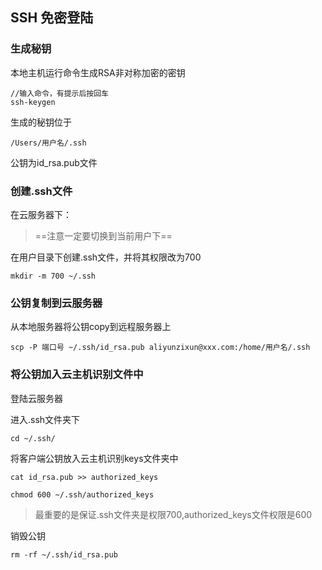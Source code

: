 
## SSH 免密登陆
###  生成秘钥
本地主机运行命令生成RSA非对称加密的密钥

```
//输入命令，有提示后按回车
ssh-keygen
```

生成的秘钥位于
```
/Users/用户名/.ssh
```

公钥为id_rsa.pub文件


### 创建.ssh文件

在云服务器下：
>==注意一定要切换到当前用户下==

在用户目录下创建.ssh文件，并将其权限改为700

```
mkdir -m 700 ~/.ssh
```


### 公钥复制到云服务器
从本地服务器将公钥copy到远程服务器上

```
scp -P 端口号 ~/.ssh/id_rsa.pub aliyunzixun@xxx.com:/home/用户名/.ssh
```

### 将公钥加入云主机识别文件中

登陆云服务器

进入.ssh文件夹下

```
cd ~/.ssh/
```

将客户端公钥放入云主机识别keys文件夹中
```
cat id_rsa.pub >> authorized_keys
```

```
chmod 600 ~/.ssh/authorized_keys
```
> 最重要的是保证.ssh文件夹是权限700,authorized_keys文件权限是600



销毁公钥
```
rm -rf ~/.ssh/id_rsa.pub
```





 
